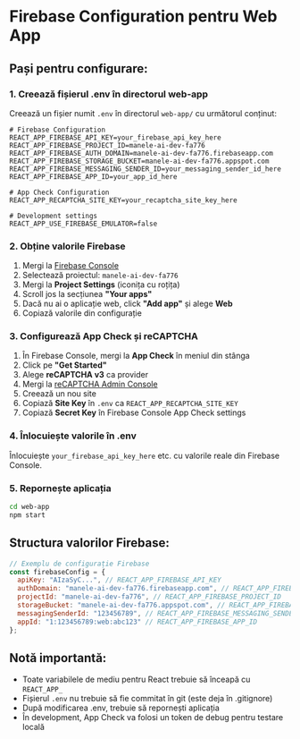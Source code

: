 # Firebase Configuration pentru Web App

## Pași pentru configurare:

### 1. Creează fișierul .env în directorul web-app

Creează un fișier numit `.env` în directorul `web-app/` cu următorul conținut:

```env
# Firebase Configuration
REACT_APP_FIREBASE_API_KEY=your_firebase_api_key_here
REACT_APP_FIREBASE_PROJECT_ID=manele-ai-dev-fa776
REACT_APP_FIREBASE_AUTH_DOMAIN=manele-ai-dev-fa776.firebaseapp.com
REACT_APP_FIREBASE_STORAGE_BUCKET=manele-ai-dev-fa776.appspot.com
REACT_APP_FIREBASE_MESSAGING_SENDER_ID=your_messaging_sender_id_here
REACT_APP_FIREBASE_APP_ID=your_app_id_here

# App Check Configuration
REACT_APP_RECAPTCHA_SITE_KEY=your_recaptcha_site_key_here

# Development settings
REACT_APP_USE_FIREBASE_EMULATOR=false
```

### 2. Obține valorile Firebase

1. Mergi la [Firebase Console](https://console.firebase.google.com)
2. Selectează proiectul: `manele-ai-dev-fa776`
3. Mergi la **Project Settings** (iconița cu roțița)
4. Scroll jos la secțiunea **"Your apps"**
5. Dacă nu ai o aplicație web, click **"Add app"** și alege **Web**
6. Copiază valorile din configurație

### 3. Configurează App Check și reCAPTCHA

1. În Firebase Console, mergi la **App Check** în meniul din stânga
2. Click pe **"Get Started"**
3. Alege **reCAPTCHA v3** ca provider
4. Mergi la [reCAPTCHA Admin Console](https://www.google.com/recaptcha/admin)
5. Creează un nou site
6. Copiază **Site Key** în `.env` ca `REACT_APP_RECAPTCHA_SITE_KEY`
7. Copiază **Secret Key** în Firebase Console App Check settings

### 4. Înlocuiește valorile în .env

Înlocuiește `your_firebase_api_key_here` etc. cu valorile reale din Firebase Console.

### 5. Repornește aplicația

```bash
cd web-app
npm start
```

## Structura valorilor Firebase:

```javascript
// Exemplu de configurație Firebase
const firebaseConfig = {
  apiKey: "AIzaSyC...", // REACT_APP_FIREBASE_API_KEY
  authDomain: "manele-ai-dev-fa776.firebaseapp.com", // REACT_APP_FIREBASE_AUTH_DOMAIN
  projectId: "manele-ai-dev-fa776", // REACT_APP_FIREBASE_PROJECT_ID
  storageBucket: "manele-ai-dev-fa776.appspot.com", // REACT_APP_FIREBASE_STORAGE_BUCKET
  messagingSenderId: "123456789", // REACT_APP_FIREBASE_MESSAGING_SENDER_ID
  appId: "1:123456789:web:abc123" // REACT_APP_FIREBASE_APP_ID
};
```

## Notă importantă:

- Toate variabilele de mediu pentru React trebuie să înceapă cu `REACT_APP_`
- Fișierul `.env` nu trebuie să fie commitat în git (este deja în .gitignore)
- După modificarea .env, trebuie să repornești aplicația
- În development, App Check va folosi un token de debug pentru testare locală 